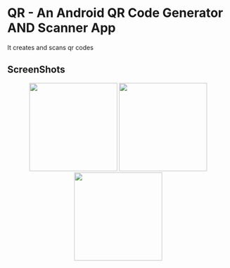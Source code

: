 # QR - An  Android QR Code Generator AND Scanner App
  It creates and scans qr codes
  

## ScreenShots


<p align="center">
<img src="https://user-images.githubusercontent.com/103635954/180318809-76e8a1c2-9fab-458f-87f2-e19d755d2b7c.jpg" width="200>
<img src="https://user-images.githubusercontent.com/103635954/180318762-193c17f3-5437-4108-92a7-0c670c5516fe.jpg" width="200">
<img src="https://user-images.githubusercontent.com/103635954/180318840-e1a52c4e-8a83-4859-94c6-a07bb0805910.jpg" width="200">
<img src="https://user-images.githubusercontent.com/103635954/180318848-dc222ac0-d282-416a-bf81-16ec723264fa.jpg" width="200">
</p>
